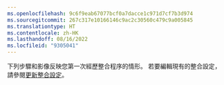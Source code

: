 ```yaml
---
ms.openlocfilehash: 9c6f9eab67077bcf0a7dacce1c971d7cf7b3d974
ms.sourcegitcommit: 267c317e10166146c9ac2c30560c479c9a005845
ms.translationtype: HT
ms.contentlocale: zh-HK
ms.lasthandoff: 08/16/2022
ms.locfileid: "9305041"
---
```

下列步驟和影像反映您第一次經歷整合程序的情形。 若要編輯現有的整合設定，請參閱[更新整合設定](../data-unification-update.md)。
